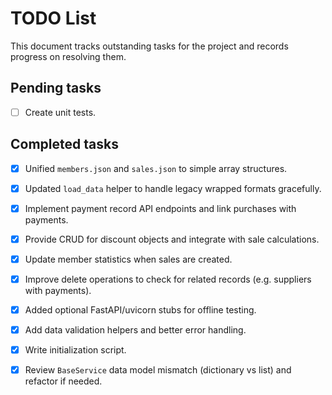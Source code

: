 # TODO List

This document tracks outstanding tasks for the project and records progress on resolving them.

## Pending tasks


- [ ] Create unit tests.


## Completed tasks

- [x] Unified `members.json` and `sales.json` to simple array structures.
- [x] Updated `load_data` helper to handle legacy wrapped formats gracefully.
- [x] Implement payment record API endpoints and link purchases with payments.
- [x] Provide CRUD for discount objects and integrate with sale calculations.
- [x] Update member statistics when sales are created.
- [x] Improve delete operations to check for related records (e.g. suppliers with payments).
- [x] Added optional FastAPI/uvicorn stubs for offline testing.
- [x] Add data validation helpers and better error handling.
- [x] Write initialization script.
- [x] Review `BaseService` data model mismatch (dictionary vs list) and refactor if needed.

